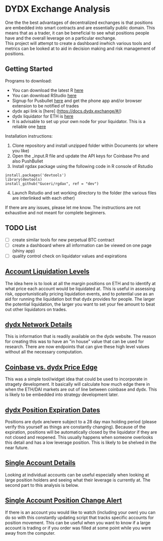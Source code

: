 # DYDX Exchange Analysis
  One the the best advantages of decentralized exchanges is that positions are embedded into smart contracts and are essentially public domain.  This means that as a trader, it can be beneficial to see what positions people have and the overall leverage on a particular exchange.  
  This project will attempt to create a dashboard inwhich various tools and metrics can be looked at to aid in decision making and risk management of positions.  

## Getting Started

Programs to download:
- You can download the latest R [here](https://cran.r-project.org/bin/windows/base/)
- You can download RStudio [here](https://rstudio.com/products/rstudio/download/)
- Signup for Pusbullet [here](https://www.pushbullet.com/) and get the phone app and/or browser extension to be notified of trades
- dydx api link is [here] (https://docs.dydx.exchange/#/)
- dydx liquidator for ETH is [here](https://github.com/dydxprotocol/liquidator)
- It is advisable to set up your own node for your liquidator. This is a reliable one [here](https://www.quiknode.io/)

Installation instructions:
1. Clone repository and install unzipped folder within Documents (or where you like)
2. Open the _input.R file and update the API keys for Coinbase Pro and also PushBullet
3. Install rgdax package using the following code in R console of Rstudio 
```
install.packages('devtools')
library(devtools)
install_github("Guceri/rgdax", ref = "dev")
```
4. Launch Rstudio and set working directory to the folder (the various files are interlinked with each other)

If there are any issues, please let me know.  The instructions are not exhaustive and not meant for complete beginners. 

## TODO List
- [ ] create similar tools for new perpetual BTC contract
- [ ] create a dashboard where all information can be viewed on one page (shiny app)
- [ ] quality control check on liquidator values and expirations

## [Account Liquidation Levels](dydx_liq.R)

  The idea here is to look at all the margin positions on ETH and to identify at what price each account would be liquidated at.  This is useful in assessing risk, opportunistically pricing liquidation events, and to potential use as an aid for running the liquidation bot that dydx provides for people. The larger the potential liquidation, the larger you want to set your fee amount to beat out other liquidators on trades.  

## [dydx Network Details](dydx_network.R)
  This is information that is readily available on the dydx website.  The reason for creating this was to have an "in house" value that can be used for research.  There are now endpoints that can give these high level values without all the necessary computation. 

## [Coinbase vs. dydx Price Edge](dydx_vs_coinbase.R)
  This was a simple tool/widget idea that could be used to incorporate in stragety development.  It basically will calculate how much edge there in when the ETH/DAI markets are out of line between coinbase and dydx.  This is likely to be embedded into strategy development later.

## [dydx Position Expiration Dates](dydx_exp.R)
  Positions are dydx are/were subject to a 28 day max holding period (please verify this yourself as things are constantly changing).  Because of the expiration, positions will be automatically closed by the liquidator if they are not closed and reopened.  This usually happens when someone overlooks this detail and has a low leverage position.  This is likely to be shelved in the near future.

## [Single Account Details](dydx_accounts.R)
  Looking at individual accounts can be useful especially when looking at large position holders and seeing what their leverage is currently at.  The second part to this analysis is below.

## [Single Account Position Change Alert](dydx_alert.R)
  If there is an account you would like to watch (including your own) you can do so with this constantly updating script that tracks specific accounts for position movement. This can be useful when you want to know if a large account is trading or if you order was filled at some point while you were away from the computer. 
